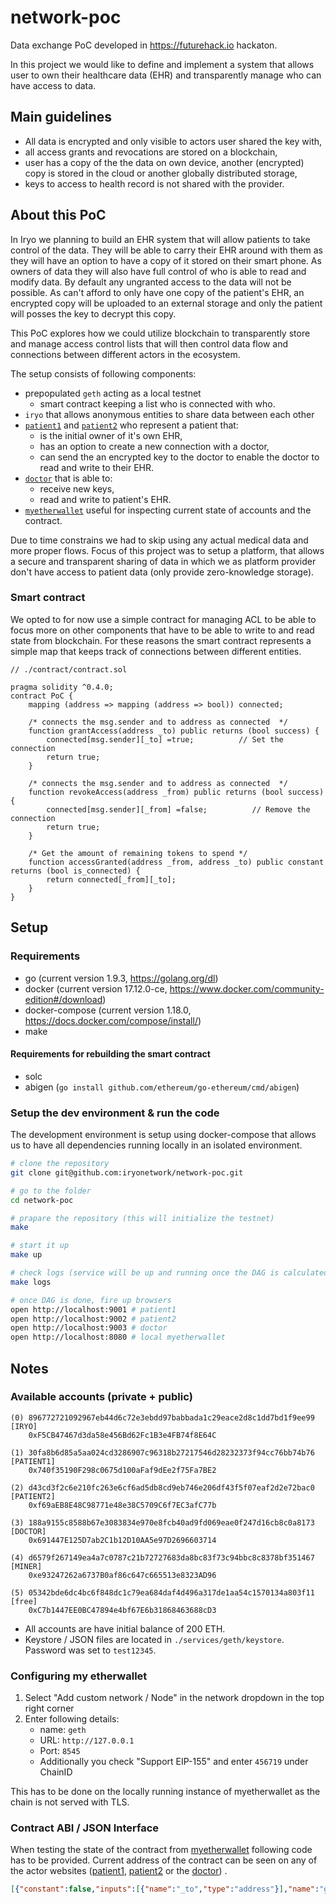 # network-poc
Data exchange PoC developed in https://futurehack.io hackaton.

In this project we would like to define and implement a system that allows user to own their healthcare data (EHR) and transparently manage who can have access to data.

## Main guidelines

* All data is encrypted and only visible to actors user shared the key with,
* all access grants and revocations are stored on a blockchain,
* user has a copy of the the data on own device, another (encrypted) copy is stored in the cloud or another globally distributed storage,
* keys to access to health record is not shared with the provider.

## About this PoC

In Iryo we planning to build an EHR system that will allow patients to take control of the data. They will be able to carry their EHR around with them as they will have an option to have a copy of it stored on their smart phone. As owners of data they will also have full control of who is able to read and modify data. By default any ungranted access to the data will not be possible. As can't afford to only have one copy of the patient's EHR, an encrypted copy will be uploaded to an external storage and only the patient will posses the key to decrypt this copy.

This PoC explores how we could utilize blockchain to transparently store and manage access control lists that will then control data flow and connections between different actors in the ecosystem. 

The setup consists of following components:

- prepopulated `geth` acting as a local testnet
  - smart contract keeping a list who is connected with who.
- `iryo` that allows anonymous entities to share data between each other
- [`patient1`](http://localhost:9001) and [`patient2`](http://localhost:9002) who represent a patient that:
  - is the initial owner of it's own EHR,
  - has an option to create a new connection with a doctor,
  - can send the an encrypted key to the doctor to enable the doctor to read and write to their EHR.
- [`doctor`](http://localhost:9003) that is able to:
  - receive new keys,
  - read and write to patient's EHR.
- [`myetherwallet`](http://localhost:8080) useful for inspecting current state of accounts and the contract.

Due to time constrains we had to skip using any actual medical data and more proper flows. Focus of this project was to setup a platform, that allows a secure and transparent sharing of data in which we as platform provider don't have access to patient data (only provide zero-knowledge storage).

### Smart contract

We opted to for now use a simple contract for managing ACL to be able to focus more on other components that have to be able to write to and read state from blockchain. For these reasons the smart contract represents a simple map that keeps track of connections between different entities.

```solidity
// ./contract/contract.sol

pragma solidity ^0.4.0;
contract PoC {
    mapping (address => mapping (address => bool)) connected;

    /* connects the msg.sender and to address as connected  */
    function grantAccess(address _to) public returns (bool success) {
        connected[msg.sender][_to] =true;          // Set the connection
        return true;
    }

    /* connects the msg.sender and to address as connected  */
    function revokeAccess(address _from) public returns (bool success) {
        connected[msg.sender][_from] =false;          // Remove the connection
        return true;
    }

    /* Get the amount of remaining tokens to spend */
    function accessGranted(address _from, address _to) public constant returns (bool is_connected) {
        return connected[_from][_to];
    }
}

```



## Setup

### Requirements

* go (current version 1.9.3, https://golang.org/dl)
* docker (current version 17.12.0-ce, https://www.docker.com/community-edition#/download)
* docker-compose (current version 1.18.0, https://docs.docker.com/compose/install/)
* make

#### Requirements for rebuilding the smart contract

- solc
- abigen (`go install github.com/ethereum/go-ethereum/cmd/abigen`)

### Setup the dev environment & run the code

The development environment is setup using docker-compose that allows us to have all dependencies running locally in an isolated environment.

```bash
# clone the repository
git clone git@github.com:iryonetwork/network-poc.git

# go to the folder
cd network-poc

# prapare the repository (this will initialize the testnet)
make

# start it up
make up

# check logs (service will be up and running once the DAG is calculated)
make logs

# once DAG is done, fire up browsers
open http://localhost:9001 # patient1
open http://localhost:9002 # patient2
open http://localhost:9003 # doctor
open http://localhost:8080 # local myetherwallet
```

## Notes

### Available accounts (private + public)

```
(0) 896772721092967eb44d6c72e3ebdd97babbada1c29eace2d8c1dd7bd1f9ee99 [IRYO]
    0xF5CB47467d3da58e456Bd62Fc1B3e4FB74f8E64C
    
(1) 30fa8b6d85a5aa024cd3286907c96318b27217546d28232373f94cc76bb74b76 [PATIENT1]
    0x740f35190F298c0675d100aFaf9dEe2f75Fa7BE2
    
(2) d43cd3f2c6e210fc263e6cf6ad5db8cd9eb746e206df43f5f07eaf2d2e72bac0 [PATIENT2]
    0xf69aEB8E48C98771e48e38C5709C6f7EC3afC77b
    
(3) 188a9155c8588b67e3083834e970e8fcb40ad9fd069eae0f247d16cb8c0a8173 [DOCTOR]
    0x691447E125D7ab2C1b12D10AA5e97D2696603714
    
(4) d6579f267149ea4a7c0787c21b72727683da8bc83f73c94bbc8c8378bf351467 [MINER]
    0xe93247262a6737B0af86c647c665513e8323AD96

(5) 05342bde6dc4bc6f848dc1c79ea684daf4d496a317de1aa54c1570134a803f11 [free]
    0xC7b1447EE0BC47894e4bf67E6b31868463688cD3
```

* All accounts are have initial balance of 200 ETH.
* Keystore / JSON files are located in `./services/geth/keystore`. Password was set to `test12345`.


### Configuring my etherwallet

1. Select "Add custom network / Node" in the network dropdown in the top right corner
2. Enter following details:
   - name: `geth`
   - URL: `http://127.0.0.1`
   - Port: `8545`
   - Additionally you check "Support EIP-155" and enter `456719` under ChainID

This has to be done on the locally running instance of myetherwallet as the chain is not served with TLS.

### Contract ABI / JSON Interface

When testing the state of the contract from [myetherwallet](http://localhost:8080) following code has to be provided. Current address of the contract can be seen on any of the actor websites ([patient1](http://localhost:9001), [patient2](http://localhost:9002) or the [doctor](http://localhost:9003)) .

```json
[{"constant":false,"inputs":[{"name":"_to","type":"address"}],"name":"grantAccess","outputs":[{"name":"success","type":"bool"}],"payable":false,"stateMutability":"nonpayable","type":"function"},{"constant":true,"inputs":[{"name":"_from","type":"address"},{"name":"_to","type":"address"}],"name":"accessGranted","outputs":[{"name":"is_connected","type":"bool"}],"payable":false,"stateMutability":"view","type":"function"},{"constant":false,"inputs":[{"name":"_from","type":"address"}],"name":"revokeAccess","outputs":[{"name":"success","type":"bool"}],"payable":false,"stateMutability":"nonpayable","type":"function"}]
```


